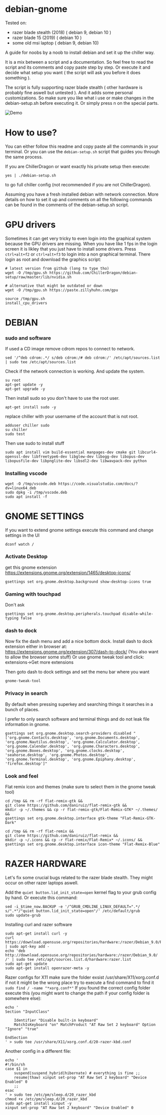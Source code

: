 # debian-gnome
Tested on:
- razer blade stealth (2018) ( debian 9, debian 10 )
- razer blade 15 (2019) ( debian 10 )
- some old msi laptop ( debian 9, debian 10)


A guide for noobs by a noob to install debian and set it up the chiller way.

It is a mix between a script and a documentation.
So feel free to read the script and its comments and copy paste step by step.
Or execute it and decide what setup you want ( the script will ask you before it does something ).

The script is fully supporting razer blade stealth ( other hardware is probably fine aswell but untested ).
And it adds some personal customizations.
So make sure you like what i use or make changes in the debian-setup.sh before executing it.
Or simply press n on the special parts.

![Demo](img/preview.png)

# How to use?

You can either follow this readme and copy paste all the commands in your terminal.
Or you can use the ``debian-setup.sh`` script that guides you through the same process.

If you are ChillerDragon or want exactly his private setup then execute:
```
yes | ./debian-setup.sh
```
to go full chiller config (not recommended if you are not ChillerDragon).


Assuming you have a fresh installed debian with network connection.
More details on how to set it up and comments on all the following commands can be found in the comments of the debian-setup.sh script.

# GPU drivers

Sometimes it can get very tricky to even login into the graphical system because the GPU drivers are missing.
When you have like 1 fps in the login screen it is likley that you just have to install some drivers.
Press ``ctrl+alt+f2`` or ``ctrl+alt+f3`` to login into a non graphical terminal. There login as root and download the graphics script:

```
# latest version from github (long to type tho)
wget -O /tmp/gpu.sh https://github.com/ChillerDragon/debian-setup/raw/master/lib/nvidia.sh

# alternative that might be outdated or down
wget -O /tmp/gpu.sh https://paste.zillyhuhn.com/gpu

source /tmp/gpu.sh
install_cpu_drivers
```

# DEBIAN

### sudo and software

If used a CD image remove cdrom repos to connect to network.
```
sed '/^deb cdrom:.*/ s/deb cdrom:/# deb cdrom:/' /etc/apt/sources.list | sudo tee /etc/apt/sources.list
```
Check if the network connection is working. And update the system.
```
su root
apt-get update -y
apt-get upgrade -y
```
Then install sudo so you don't have to use the root user.
```
apt-get install sudo -y
```
replace chiller with your username of the account that is not root.
```
adduser chiller sudo
su chiller
sudo test
```

Then use sudo to install stuff
```
sudo apt install vim build-essential manpages-dev cmake git libcurl4-openssl-dev libfreetype6-dev libglew-dev libogg-dev libopus-dev libopusfile-dev libpnglite-dev libsdl2-dev libwavpack-dev python
```
### Installing vscode
```
wget -O /tmp/vscode.deb https://code.visualstudio.com/docs/?dv=linux64_deb
sudo dpkg -i /tmp/vscode.deb
sudo apt install -f
```

# GNOME SETTINGS

If you want to extend gnome settings execute this command and change settings in the UI
```
dconf watch /
```

### Activate Desktop

get this gnome extension https://extensions.gnome.org/extension/1465/desktop-icons/
```
gsettings set org.gnome.desktop.background show-desktop-icons true
```

### Gaming with touchpad

Don't ask

```
gsettings set org.gnome.desktop.peripherals.touchpad disable-while-typing false
```

### dash to dock

Now fix the dash menu and add a nice bottom dock.
Install dash to dock extension either in browser at:
https://extensions.gnome.org/extension/307/dash-to-dock/
(You also want to allow the browser some stuff)
Or use gnome tweak tool and click:
extensions->Get more extensions

Then goto dash to dock settings and set the menu bar where you want
```
gnome-tweak-tool
```

### Privacy in search

By default when pressing superkey and searching things it searches in a bunch of places.

I prefer to only search software and terminal things and do not leak file information in gnome.

```
gsettings set org.gnome.desktop.search-providers disabled "['org.gnome.Contacts.desktop', 'org.gnome.Documents.desktop', 'org.gnome.Nautilus.desktop', 'org.gnome.Calculator.desktop', 'org.gnome.Calendar.desktop', 'org.gnome.Characters.desktop', 'org.gnome.Boxes.desktop', 'org.gnome.clocks.desktop', 'seahorse.desktop', 'org.gnome.Photos.desktop', 'org.gnome.Terminal.desktop', 'org.gnome.Epiphany.desktop', 'firefox.desktop']"
```

### Look and feel
Flat remix icon and themes (make sure to select them in the gnome tweak tool)
```
cd /tmp && rm -rf flat-remix-gtk &&
git clone https://github.com/daniruiz/flat-remix-gtk &&
mkdir -p ~/.themes && cp -r flat-remix-gtk/Flat-Remix-GTK* ~/.themes/ &&
gsettings set org.gnome.desktop.interface gtk-theme "Flat-Remix-GTK-Dark"

cd /tmp && rm -rf flat-remix &&
git clone https://github.com/daniruiz/flat-remix &&
mkdir -p ~/.icons && cp -r flat-remix/Flat-Remix* ~/.icons/ &&
gsettings set org.gnome.desktop.interface icon-theme "Flat-Remix-Blue"
```

# RAZER HARDWARE

Let's fix some crucial bugs related to the razer blade stealth.
They might occur on other razer laptops aswell.

Add the ``quiet button.lid_init_state=open`` kernel flag to your grub config by hand.
Or execute this command:
```
sed -i_$time_now.BACKUP -e '/^GRUB_CMDLINE_LINUX_DEFAULT=".*/ s/".*"/"quiet button.lid_init_state=open"/' /etc/default/grub
sudo update-grub
```


Installing curl and razer software
```
sudo apt-get install curl -y
curl https://download.opensuse.org/repositories/hardware:/razer/Debian_9.0/Release.key | sudo apt-key add -
echo 'deb http://download.opensuse.org/repositories/hardware:/razer/Debian_9.0/ /' | sudo tee /etc/apt/sources.list.d/hardware:razer.list
sudo apt-get update
sudo apt-get install openrazer-meta -y
```

Razer configs for X11
make sure the folder exsist
/usr/share/X11/xorg.conf.d
if not it might be the wrong place
try to execute a find command to find it
``sudo find / -name "*xorg.conf*"``
If you found the correct config folder execute this (you might want to change the path if your config folder is somewhere else):
```
echo '
Section "InputClass"

    Identifier "Disable built-in keyboard"
    MatchIsKeyboard "on" MatchProduct "AT Raw Set 2 keyboard" Option "Ignore" "true"

EndSection
' > sudo tee /usr/share/X11/xorg.conf.d/20-razer-kbd.conf
```
Another config in a different file:
```
echo '
#!/bin/sh
case $1 in
    suspend|suspend_hybrid|hibernate) # everything is fine ;;
    resume|thaw) xinput set-prop "AT Raw Set 2 keyboard" "Device Enabled" 0
    ;;
esac
' > sudo tee /etc/pm/sleep.d/20_razer_kbd
chmod +x /etc/pm/sleep.d/20_razer_kbd
sudo apt-get install xinput -y
xinput set-prop "AT Raw Set 2 keyboard" "Device Enabled" 0
```

